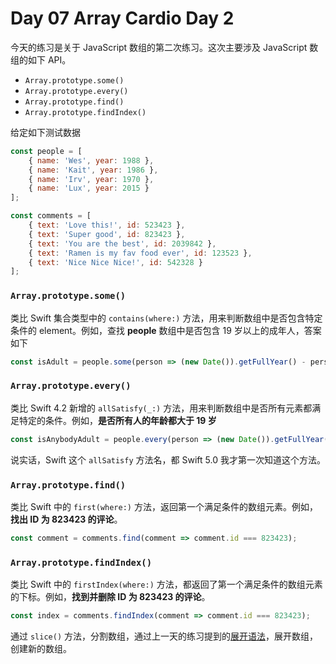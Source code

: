 # Day 07 Array Cardio Day 2

今天的练习是关于 JavaScript 数组的第二次练习。这次主要涉及 JavaScript 数组的如下 API。

 * `Array.prototype.some()`
 * `Array.prototype.every()`
 * `Array.prototype.find()`
 * `Array.prototype.findIndex()`

给定如下测试数据

``` javascript
const people = [
    { name: 'Wes', year: 1988 },
    { name: 'Kait', year: 1986 },
    { name: 'Irv', year: 1970 },
    { name: 'Lux', year: 2015 }
];

const comments = [
    { text: 'Love this!', id: 523423 },
    { text: 'Super good', id: 823423 },
    { text: 'You are the best', id: 2039842 },
    { text: 'Ramen is my fav food ever', id: 123523 },
    { text: 'Nice Nice Nice!', id: 542328 }
];
```

### `Array.prototype.some()`

类比 Swift 集合类型中的 `contains(where:)` 方法，用来判断数组中是否包含特定条件的 element。例如，查找 **people** 数组中是否包含 19 岁以上的成年人，答案如下

``` javascript
const isAdult = people.some(person => (new Date()).getFullYear() - person.year >= 19);
```

### `Array.prototype.every()`

类比 Swift 4.2 新增的 `allSatisfy(_:)` 方法，用来判断数组中是否所有元素都满足特定的条件。例如，**是否所有人的年龄都大于 19 岁**

``` javascript
const isAnybodyAdult = people.every(person => (new Date()).getFullYear() - person.year >= 19);
```

说实话，Swift 这个 `allSatisfy` 方法名，都 Swift 5.0 我才第一次知道这个方法。

### `Array.prototype.find()`

类比 Swift 中的 `first(where:)` 方法，返回第一个满足条件的数组元素。例如，**找出 ID 为 823423 的评论**。

``` javascript
const comment = comments.find(comment => comment.id === 823423);
```

### `Array.prototype.findIndex()`

类比 Swift 中的 `firstIndex(where:)` 方法，都返回了第一个满足条件的数组元素的下标。例如，**找到并删除 ID 为 823423 的评论**。

``` javascript
const index = comments.findIndex(comment => comment.id === 823423);
```

通过 `slice()` 方法，分割数组，通过上一天的练习提到的[展开语法](https://developer.mozilla.org/zh-CN/docs/Web/JavaScript/Reference/Operators/Spread_syntax)，展开数组，创建新的数组。
